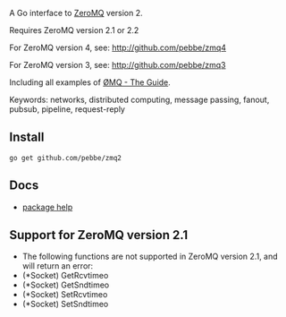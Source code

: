 A Go interface to [ZeroMQ](http://www.zeromq.org/) version 2.

Requires ZeroMQ version 2.1 or 2.2

For ZeroMQ version 4, see: http://github.com/pebbe/zmq4

For ZeroMQ version 3, see: http://github.com/pebbe/zmq3

Including all examples of [ØMQ - The Guide](http://zguide.zeromq.org/page:all).

Keywords: networks, distributed computing, message passing, fanout, pubsub, pipeline, request-reply

## Install

    go get github.com/pebbe/zmq2

## Docs

 * [package help](http://godoc.org/github.com/pebbe/zmq2)

## Support for ZeroMQ version 2.1

 * The following functions are not supported in ZeroMQ version 2.1, and will return an error:
  * (*Socket) GetRcvtimeo
  * (*Socket) GetSndtimeo
  * (*Socket) SetRcvtimeo
  * (*Socket) SetSndtimeo
